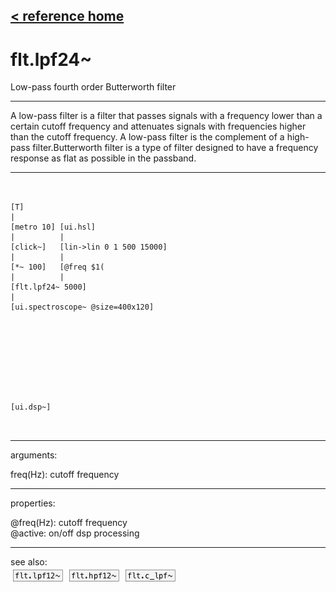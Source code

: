 [< reference home](ceammc_lib.html)
---

# flt.lpf24~


Low-pass fourth order Butterworth filter

---

A low-pass filter is a filter that passes signals with a frequency lower than a
            certain cutoff frequency and attenuates signals with frequencies higher than the cutoff
            frequency. A low-pass filter is the complement of a high-pass filter.Butterworth filter is a type of filter designed to have a frequency response as
            flat as possible in the passband.<br>


---


```


[T]
|
[metro 10] [ui.hsl]
|          |
[click~]   [lin->lin 0 1 500 15000]
|          |
[*~ 100]   [@freq $1(
|          |
[flt.lpf24~ 5000]
|
[ui.spectroscope~ @size=400x120]









[ui.dsp~]

            
```

---
arguments:

freq(Hz): cutoff
            frequency<br>

---
properties:

@freq(Hz): cutoff frequency<br>
@active: on/off dsp
            processing<br>

---
see also:<br>
[![flt.lpf12~](img/object_flt.lpf12~.png)](flt.lpf12~.html)
[![flt.hpf12~](img/object_flt.hpf12~.png)](flt.hpf12~.html)
[![flt.c_lpf~](img/object_flt.c_lpf~.png)](flt.c_lpf~.html)
